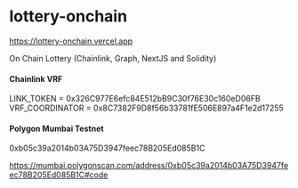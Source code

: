 # lottery-onchain
 https://lottery-onchain.vercel.app

 On Chain Lottery (Chainlink, Graph, NextJS and Solidity)
#### Chainlink VRF
  LINK_TOKEN = 0x326C977E6efc84E512bB9C30f76E30c160eD06FB  
  VRF_COORDINATOR = 0x8C7382F9D8f56b33781fE506E897a4F1e2d17255  

#### Polygon Mumbai Testnet
0xb05c39a2014b03A75D3947feec78B205Ed085B1C

https://mumbai.polygonscan.com/address/0xb05c39a2014b03A75D3947feec78B205Ed085B1C#code
